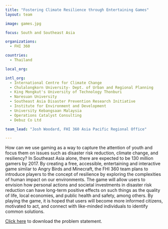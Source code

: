```yaml
---
title: "Fostering Climate Resilience through Entertaining Games"
layout: team

image: games.jpg

focus: South and Southeast Asia

organizations:
  - FHI 360

countries: 
  - Thailand

local_org: 

intl_org:
  - International Centre for Climate Change
  - Chulalongkorn University- Dept. of Urban and Regional Planning
  - King Mongkut's University of Technology Thonburi
  - Naresuan University
  - Southeast Asia Disaster Prevention Research Initiative
  - Institute for Environment and Development
  - University Kebangsaan Malaysia
  - Operations Catalyst Consulting
  - Debuz Co Ltd

team_lead: "Josh Woodard, FHI 360 Asia Pacific Regional Office"

---
```


How can we use gaming as a way to capture the attention of youth and focus them on issues such as disaster risk reduction, climate change, and resiliency? In Southeast Asia alone, there are expected to be 130 million gamers by 2017. By creating a free, accessible, entertaining and interactive game similar to Angry Birds and Minecraft, the FHI 360 team plans to introduce players to the concept of resilience by exploring the complexities of human impact on our environments.  The game will allow users to envision how personal actions and societal investments in disaster risk reduction can have long-term positive effects on such things as the quality of life, local economies, and public health and safety, among others. By playing the game, it is hoped that users will become more informed citizens, motivated to act, and connect with like-minded individuals to identify common solutions.

[Click here](http://www.globalresiliencepartnership.org/assets/downloads/FHI-360-Problem-Statement.pdf) to download the problem statement.